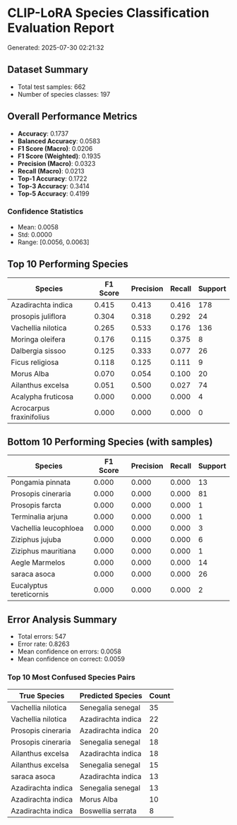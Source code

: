 # CLIP-LoRA Species Classification Evaluation Report

Generated: 2025-07-30 02:21:32

## Dataset Summary
- Total test samples: 662
- Number of species classes: 197

## Overall Performance Metrics
- **Accuracy**: 0.1737
- **Balanced Accuracy**: 0.0583
- **F1 Score (Macro)**: 0.0206
- **F1 Score (Weighted)**: 0.1935
- **Precision (Macro)**: 0.0323
- **Recall (Macro)**: 0.0213
- **Top-1 Accuracy**: 0.1722
- **Top-3 Accuracy**: 0.3414
- **Top-5 Accuracy**: 0.4199

### Confidence Statistics
- Mean: 0.0058
- Std: 0.0000
- Range: [0.0056, 0.0063]

## Top 10 Performing Species

| Species | F1 Score | Precision | Recall | Support |
|---------|----------|-----------|---------|---------|
| Azadirachta indica | 0.415 | 0.413 | 0.416 | 178 |
| prosopis juliflora | 0.304 | 0.318 | 0.292 | 24 |
| Vachellia nilotica | 0.265 | 0.533 | 0.176 | 136 |
| Moringa oleifera | 0.176 | 0.115 | 0.375 | 8 |
| Dalbergia sissoo | 0.125 | 0.333 | 0.077 | 26 |
| Ficus religiosa | 0.118 | 0.125 | 0.111 | 9 |
| Morus Alba | 0.070 | 0.054 | 0.100 | 20 |
| Ailanthus excelsa | 0.051 | 0.500 | 0.027 | 74 |
| Acalypha fruticosa | 0.000 | 0.000 | 0.000 | 4 |
| Acrocarpus fraxinifolius | 0.000 | 0.000 | 0.000 | 0 |

## Bottom 10 Performing Species (with samples)

| Species | F1 Score | Precision | Recall | Support |
|---------|----------|-----------|---------|---------|
| Pongamia pinnata | 0.000 | 0.000 | 0.000 | 13 |
| Prosopis cineraria | 0.000 | 0.000 | 0.000 | 81 |
| Prosopis farcta | 0.000 | 0.000 | 0.000 | 1 |
| Terminalia arjuna | 0.000 | 0.000 | 0.000 | 1 |
| Vachellia leucophloea | 0.000 | 0.000 | 0.000 | 3 |
| Ziziphus jujuba | 0.000 | 0.000 | 0.000 | 6 |
| Ziziphus mauritiana | 0.000 | 0.000 | 0.000 | 1 |
| Aegle Marmelos | 0.000 | 0.000 | 0.000 | 14 |
| saraca asoca | 0.000 | 0.000 | 0.000 | 26 |
| Eucalyptus tereticornis | 0.000 | 0.000 | 0.000 | 2 |

## Error Analysis Summary
- Total errors: 547
- Error rate: 0.8263
- Mean confidence on errors: 0.0058
- Mean confidence on correct: 0.0059

### Top 10 Most Confused Species Pairs

| True Species | Predicted Species | Count |
|--------------|-------------------|-------|
| Vachellia nilotica | Senegalia senegal | 35 |
| Vachellia nilotica | Azadirachta indica | 22 |
| Prosopis cineraria | Azadirachta indica | 20 |
| Prosopis cineraria | Senegalia senegal | 18 |
| Ailanthus excelsa | Azadirachta indica | 18 |
| Ailanthus excelsa | Senegalia senegal | 15 |
| saraca asoca | Azadirachta indica | 13 |
| Azadirachta indica | Senegalia senegal | 13 |
| Azadirachta indica | Morus Alba | 10 |
| Azadirachta indica | Boswellia serrata | 8 |